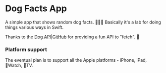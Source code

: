 # Dog Facts App
A simple app that shows random dog facts. 🤷🏻‍♂️ Basically it's a lab for doing things various ways in Swift.

Thanks to the [Dog API](https://kinduff.github.io/dog-api/)|[GitHub](https://github.com/kinduff/dog-api) for providing a fun API to "fetch". 🐶

### Platform support

The eventual plan is to support all the Apple platforms - iPhone, iPad, Watch, TV.
